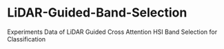 # LiDAR-Guided-Band-Selection
Experiments Data of LiDAR Guided Cross Attention HSI Band  Selection for Classification
